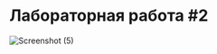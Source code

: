 # Лабораторная работа #2

![Screenshot (5)](https://user-images.githubusercontent.com/97120200/190877733-b494cb77-187a-4a39-bafd-988cd2d686e3.png)
